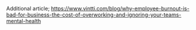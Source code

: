 Additional article; https://www.vintti.com/blog/why-employee-burnout-is-bad-for-business-the-cost-of-overworking-and-ignoring-your-teams-mental-health 
